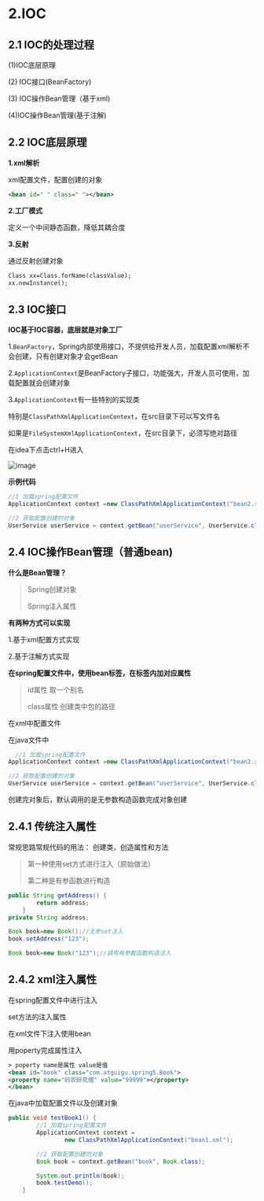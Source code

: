 # 2.IOC
## 2.1 IOC的处理过程

(1)IOC底层原理

(2) IOC接口(BeanFactory)

(3) IOC操作Bean管理（基于xml)

(4)IOC操作Bean管理(基于注解)

## 2.2 IOC底层原理
**1.xml解析**

xml配置文件，配置创建的对象
```xml
<bean id=" " class=" "></bean>
```
**2.工厂模式**

定义一个中间静态函数，降低其耦合度

**3.反射**

通过反射创建对象
```xml
Class xx=Class.forName(classValue);
xx.newInstance();
```
## 2.3 IOC接口
**IOC基于IOC容器，底层就是对象工厂**

1.`BeanFactory`，Spring内部使用接口，不提供给开发人员，加载配置xml解析不会创建，只有创建对象才会getBean

2.`ApplicationContext`是BeanFactory子接口，功能强大，开发人员可使用，加载配置就会创建对象

3.`ApplicationContext`有一些特别的实现类

特别是`ClassPathXmlApplicationContext`，在src目录下可以写文件名

如果是`FileSystemXmlApplicationContext`，在src目录下，必须写绝对路径

在idea下点击ctrl+H进入


![image](https://user-images.githubusercontent.com/69302396/137127686-f9dbaa72-a2dc-451c-8c07-9c1ced9515da.png)

**示例代码**

```java
//1 加载spring配置文件
ApplicationContext context =new ClassPathXmlApplicationContext("bean2.xml");

//2 获取配置创建的对象
UserService userService = context.getBean("userService", UserService.class);
```

## 2.4 IOC操作Bean管理（普通bean)

**什么是Bean管理？**

> Spring创建对象
>
> Spring注入属性


**有两种方式可以实现**

1.基于xml配置方式实现

2.基于注解方式实现


**在spring配置文件中，使用bean标签，在标签内加对应属性**

>id属性 取一个别名
>
>class属性 创建类中包的路径

在xml中配置文件<bean id="userService" class="com.atguigu.spring5.service.UserService">
  
在java文件中
  
```java
  //1 加载spring配置文件
ApplicationContext context =new ClassPathXmlApplicationContext("bean2.xml");

//2 获取配置创建的对象
UserService userService = context.getBean("userService", UserService.class);
```
创建完对象后，默认调用的是无参数构造函数完成对象创建
  
## 2.4.1 传统注入属性
  
常规思路常规代码的用法：
创建类，创造属性和方法

> 第一种使用set方式进行注入（原始做法）
>
> 第二种是有参函数进行构造
  
```java
public String getAddress() {
        return address;
    }
private String address;

Book book=new Book();//无参set注入
book.setAddress("123");

Book book=new Book("123");//调用有参数函数构造注入
```
## 2.4.2 xml注入属性
  
在spring配置文件中进行注入
  
set方法的注入属性
  
在xml文件下注入使用bean
  
用poperty完成属性注入
```xml
> poperty name是属性 value是值
<bean id="book" class="com.atguigu.spring5.Book">
<property name="码农研究僧" value="99999"></property>
</bean>
```
在java中加载配置文件以及创建对象
```java 
public void testBook1() {
        //1 加载spring配置文件
        ApplicationContext context =
                new ClassPathXmlApplicationContext("bean1.xml");

        //2 获取配置创建的对象
        Book book = context.getBean("book", Book.class);

        System.out.println(book);
        book.testDemo();
    }
```
